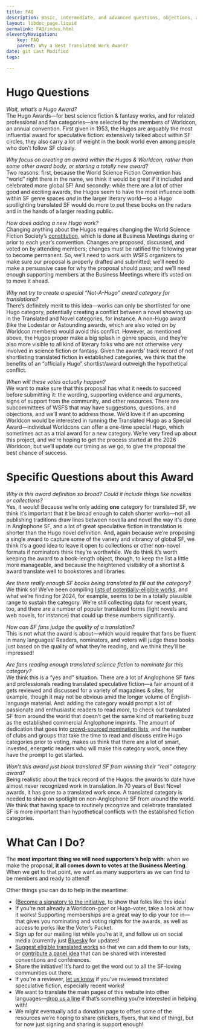 ```yaml
---
title: FAQ
description: Basic, intermediate, and advanced questions, objections, and replies
layout: libdoc_page.liquid
permalink: FAQ/index.html
eleventyNavigation:
    key: FAQ
    parent: Why a Best Translated Work Award?
date: git Last Modified
tags:

---
```


# Hugo Questions

_Wait, what’s a Hugo Award?_ 
<br>The Hugo Awards—for best science fiction & fantasy works, and for related professional and fan categories—are selected by the members of Worldcon, an annual convention. First given in 1953, the Hugos are arguably the most influential award for speculative fiction: extensively talked about within SF circles, they also carry a lot of weight in the book world even among people who don’t follow SF closely.

_Why focus on creating an award within the Hugos & Worldcon, rather than some other award body, or starting a totally new award?_
<br>Two reasons: first, because the World Science Fiction Convention has “world” right there in the name, we think it would be great if it included and celebrated more global SF! And secondly: while there are a lot of other good and exciting awards, the Hugos seem to have the most influence both within SF genre spaces _and_ in the larger literary world—so a Hugo spotlighting translated SF would do more to put these books on the radars and in the hands of a larger reading public.

_How does adding a new Hugo work?_
<br>Changing anything about the Hugos requires changing the World Science Fiction Society’s [constitution](https://www.wsfs.org/rules-of-the-world-science-fiction-society/), which is done at Business Meetings during or prior to each year’s convention. Changes are proposed, discussed, and voted on by attending members; changes must be ratified the following year to become permanent. So, we’ll need to work with WSFS organizers to make sure our proposal is properly drafted and submitted; we’ll need to make a persuasive case for why the proposal should pass; and we’ll need enough supporting members at the Business Meetings where it’s voted on to move it ahead.

_Why not try to create a special “Not-A-Hugo” award category for translations?_
<br>There’s definitely merit to this idea—works can only be shortlisted for one Hugo category, potentially creating a conflict between a novel showing up in the Translated and Novel categories, for instance. A non-Hugo award (like the Lodestar or Astounding awards, which are also voted on by Worldcon members) would avoid this conflict. However, as mentioned above, the Hugos proper make a big splash in genre spaces, and they’re also more visible to all kind of literary folks who are not otherwise very involved in science fiction or fantasy. Given the awards’ track record of not shortlisting translated fiction in established categories, we think that the benefits of an “officially Hugo” shortlist/award outweigh the hypothetical conflict.

_When will these votes actually happen?_
<br>We want to make sure that this proposal has what it needs to succeed before submitting it: the wording, supporting evidence and arguments, signs of support from the community, and other resources. There are subcommittees of WSFS that may have suggestions, questions, and objections, and we’ll want to address those. We’d love it if an upcoming Worldcon would be interested in running the Translated Hugo as a Special Award—individual Worldcons can offer a one-time special Hugo, which sometimes act as a trial award for a new category. We’re very fired up about this project, and we’re hoping to get the process started at the 2026 Worldcon, but we’ll update our timing as we go, to give the proposal the best chance of success.

# Specific Questions about this Award

_Why is this award definition so broad? Could it include things like novellas or collections?_
<br>Yes, it would! Because we’re only adding **one** category for translated SF, we think it’s important that it be broad enough to catch shorter works—not all publishing traditions draw lines between novella and novel the way it's done in Anglophone SF, and a lot of great speculative fiction in translation is shorter than the Hugo novel definition. And, again because we’re proposing a single award to capture some of the variety and vibrancy of global SF, we think it’s a good idea to leave it open to collections or other non-novel formats if nominators think they’re worthwhile. We do think it’s worth keeping the award to a book-length object, though, to keep the list a little more manageable, and because the heightened visibility of a shortlist & award translate well to bookstores and libraries.

_Are there really enough SF books being translated to fill out the category?_
<br>We think so! We’ve been compiling [lists of potentially-eligible works](/eligexam), and what we’re finding for 2024, for example, seems to be in a totally plausible range to sustain the category. We’re still collecting data for recent years, too, and there are a number of popular translated forms (light novels and web novels, for instance) that could up these numbers significantly.

_How can SF fans judge the quality of a translation?_
<br>This is not what the award is about—which would require that fans be fluent in many languages! Readers, nominators, and voters will judge these books just based on the quality of what they’re reading, and we think they’ll be impressed!

_Are fans reading enough translated science fiction to nominate for this category?_
<br>We think this is a “yes and” situation. There are a lot of Anglophone SF fans and professionals reading translated speculative fiction—a fair amount of it gets reviewed and discussed for a variety of magazines & sites, for example, though it may not be obvious amid the longer volume of English-language material. And: adding the category would prompt a lot of passionate and enthusiastic readers to read _more_, to check out translated SF from around the world that doesn’t get the same kind of marketing buzz as the established commercial Anglophone imprints. The amount of dedication that goes into [crowd-sourced nomination lists](https://ladybusiness.dreamwidth.org/2016/02/11/hugo-award-recommendations.html), and the number of clubs and groups that take the time to read and discuss entire Hugo categories prior to voting, makes us think that there are a lot of smart, invested, energetic readers who will make this category work, once they have the prompt to get started.

_Won’t this award just block translated SF from winning their “real” category award?_
<br>Being realistic about the track record of the Hugos: the awards to date have almost never recognized work in translation. In 70 years of Best Novel awards, it has gone to a translated work once. A translated category is needed to shine on spotlight on non-Anglophone SF from around the world. We think that having space to routinely recognize and celebrate translated SF is more important than hypothetical conflicts with the established fiction categories.

# What Can I Do?

The **most important thing we will need supporters’s help with**: when we make the proposal, **it all comes down to votes at the Business Meeting**. When we get to that point, we want as many supporters as we can find to be members and ready to attend!

Other things you can do to help in the meantime:

* ([Become a signatory to the initiative](/signatories), to show that folks like this idea!
* If you’re not already a Worldcon-goer or Hugo-voter, take a look at how it works! Supporting memberships are a great way to dip your toe in—that gives you nominating and voting rights for the awards, as well as access to perks like the Voter’s Packet.
* Sign up for our mailing list while you’re at it, and follow us on social media (currently just [Bluesky](https://bsky.app/profile/translatedhugo.bsky.social) for updates!
* [Suggest eligible translated works](https://docs.google.com/forms/d/e/1FAIpQLSe4aO1Kgh5KTBdDk-MbYUKYIEbyFWe5w2SFReP-JmZKotCwTQ/viewform?usp=header) so that we can add them to our lists, or [contribute a panel idea](https://ladybusiness.dreamwidth.org/2016/02/11/hugo-award-recommendations.html) that can be shared with interested conventions and conferences.
* Share the initiative! It’s hard to get the word out to all the SF-loving communities out there.
* If you're a reviewer, [let us know](/mailto:translatedhugo@gmail.com) if you've reviewed translated speculative fiction, especially recent works!
* We want to translate the main pages of this website into other languages—[drop us a line](/mailto:translatedhugo@gmail.com) if that’s something you’re interested in helping with!
* We might eventually add a donation page to offset some of the resources we’re hoping to share (stickers, flyers, that kind of thing), but for now just signing and sharing is support enough!
